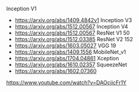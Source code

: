 Inception V1
- https://arxiv.org/abs/1409.4842v1
Inception V3
- https://arxiv.org/abs/1512.00567
Inception V4
- https://arxiv.org/abs/1512.00567
ResNet V1 50
- https://arxiv.org/abs/1512.03385
ResNet V2 152
- https://arxiv.org/abs/1603.05027
VGG 19
- https://arxiv.org/abs/1409.1556
MobileNet_v1
- https://arxiv.org/abs/1704.04861
Xception
- https://arxiv.org/abs/1610.02357
SqueezeNet
- https://arxiv.org/abs/1602.07360


https://www.youtube.com/watch?v=DAOcjicFr1Y